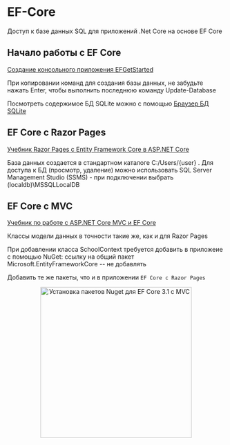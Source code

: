 # EF-Core
Доступ к базе данных SQL для приложений .Net Core на основе EF Core

## Начало работы с EF Core
[Создание консольного приложения EFGetStarted](https://docs.microsoft.com/ru-ru/ef/core/get-started/?tabs=visual-studio)

При копировании команд для создания базы данных, не забудьте нажать Enter, чтобы выполнить последнюю команду Update-Database

Посмотреть содержимое БД SQLite можно с помощью [Браузер БД SQLite](https://sqlitebrowser.org/)

## EF Core с Razor Pages
[Учебник Razor Pages с Entity Framework Core в ASP.NET Core](https://docs.microsoft.com/ru-ru/aspnet/core/data/ef-rp/intro?view=aspnetcore-3.1&tabs=visual-studio)

База данных создается в стандартном каталоге C:/Users/{user} . Для доступа к БД (просмотр, удаление) можно использовать SQL Server Management Studio (SSMS) - при подключении выбрать (localdb)\MSSQLLocalDB

## EF Core с MVC
[Учебник по работе с ASP.NET Core MVC и EF Core](https://docs.microsoft.com/ru-ru/aspnet/core/data/ef-mvc/?view=aspnetcore-3.1)

Классы модели данных в точности такие же, как и для Razor Pages

При добавлении класса SchoolContext требуется добавить в приложеие с помощью NuGet:
ссылку на общий пакет Microsoft.EntityFrameworkCore -- не добавлять

Добавить те же пакеты, что и в приложении `EF Core с Razor Pages`

<p align="center">
  <img src="your_relative_path_here_number_2_large_name" width="350" alt="Установка пакетов Nuget для EF Core 3.1 с MVC">
</p>
